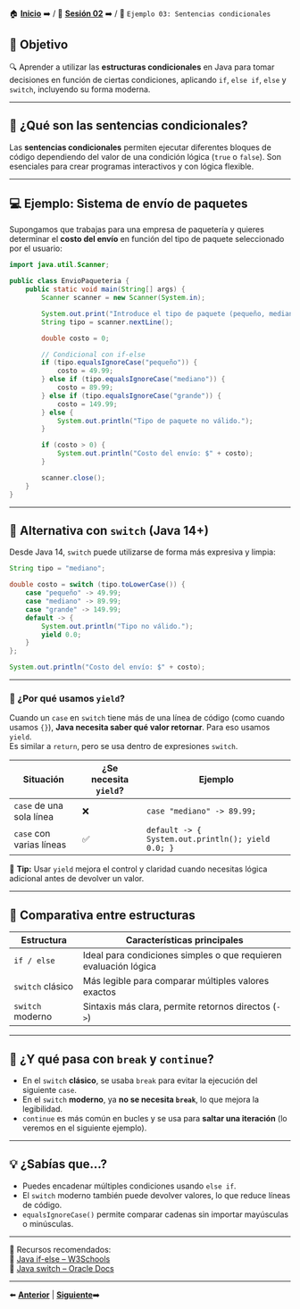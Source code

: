 🏠 [**Inicio**](../../Readme.md) ➡️ / 📖 [**Sesión 02**](../Readme.md) ➡️ / 📝 `Ejemplo 03: Sentencias condicionales`

## 🎯 Objetivo

🔍 Aprender a utilizar las **estructuras condicionales** en Java para tomar decisiones en función de ciertas condiciones, aplicando `if`, `else if`, `else` y `switch`, incluyendo su forma moderna.

---

## 📌 ¿Qué son las sentencias condicionales?

Las **sentencias condicionales** permiten ejecutar diferentes bloques de código dependiendo del valor de una condición lógica (`true` o `false`). Son esenciales para crear programas interactivos y con lógica flexible.

---

## 💻 Ejemplo: Sistema de envío de paquetes

Supongamos que trabajas para una empresa de paquetería y quieres determinar el **costo del envío** en función del tipo de paquete seleccionado por el usuario:

```java
import java.util.Scanner;

public class EnvioPaqueteria {
    public static void main(String[] args) {
        Scanner scanner = new Scanner(System.in);

        System.out.print("Introduce el tipo de paquete (pequeño, mediano, grande): ");
        String tipo = scanner.nextLine();

        double costo = 0;

        // Condicional con if-else
        if (tipo.equalsIgnoreCase("pequeño")) {
            costo = 49.99;
        } else if (tipo.equalsIgnoreCase("mediano")) {
            costo = 89.99;
        } else if (tipo.equalsIgnoreCase("grande")) {
            costo = 149.99;
        } else {
            System.out.println("Tipo de paquete no válido.");
        }

        if (costo > 0) {
            System.out.println("Costo del envío: $" + costo);
        }

        scanner.close();
    }
}
```

---

## 🔁 Alternativa con `switch` (Java 14+)

Desde Java 14, `switch` puede utilizarse de forma más expresiva y limpia:

```java
String tipo = "mediano";

double costo = switch (tipo.toLowerCase()) {
    case "pequeño" -> 49.99;
    case "mediano" -> 89.99;
    case "grande" -> 149.99;
    default -> {
        System.out.println("Tipo no válido.");
        yield 0.0;
    }
};

System.out.println("Costo del envío: $" + costo);
```

---

### 📌 ¿Por qué usamos `yield`?

Cuando un `case` en `switch` tiene más de una línea de código (como cuando usamos `{}`), **Java necesita saber qué valor retornar**. Para eso usamos `yield`.  
Es similar a `return`, pero se usa dentro de expresiones `switch`.


| Situación                  | ¿Se necesita `yield`? | Ejemplo                                                       |
|---------------------------|------------------------|----------------------------------------------------------------|
| `case` de una sola línea  | ❌                     | `case "mediano" -> 89.99;`                                     |
| `case` con varias líneas  | ✅                     | `default -> { System.out.println(); yield 0.0; }`              |

🔎 **Tip:** Usar `yield` mejora el control y claridad cuando necesitas lógica adicional antes de devolver un valor.

---

## 🧱 Comparativa entre estructuras

| Estructura     | Características principales                             |
|----------------|----------------------------------------------------------|
| `if / else`    | Ideal para condiciones simples o que requieren evaluación lógica |
| `switch` clásico | Más legible para comparar múltiples valores exactos     |
| `switch` moderno | Sintaxis más clara, permite retornos directos (`->`)    |

---

## 🧠 ¿Y qué pasa con `break` y `continue`?

- En el `switch` **clásico**, se usaba `break` para evitar la ejecución del siguiente `case`.  
- En el `switch` **moderno**, ya **no se necesita `break`**, lo que mejora la legibilidad.  
- `continue` es más común en bucles y se usa para **saltar una iteración** (lo veremos en el siguiente ejemplo).

---

## 💡 ¿Sabías que...?  
- Puedes encadenar múltiples condiciones usando `else if`.  
- El `switch` moderno también puede devolver valores, lo que reduce líneas de código.  
- `equalsIgnoreCase()` permite comparar cadenas sin importar mayúsculas o minúsculas.

---

📘 Recursos recomendados:  
🔗 [Java if-else – W3Schools](https://www.w3schools.com/java/java_conditions.asp)  
🔗 [Java switch – Oracle Docs](https://docs.oracle.com/en/java/javase/17/language/switch-expressions.html)

---

⬅️ [**Anterior**](../Reto-01/Readme.md) | [**Siguiente**](../Ejemplo-04/Readme.md)➡️